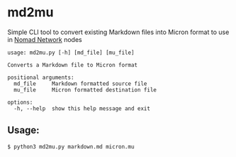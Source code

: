 # md2mu

Simple CLI tool to convert existing Markdown files into Micron format to use in [Nomad Network](https://github.com/markqvist/NomadNet) nodes

```
usage: md2mu.py [-h] [md_file] [mu_file]

Converts a Markdown file to Micron format

positional arguments:
  md_file     Markdown formatted source file
  mu_file     Micron formatted destination file

options:
  -h, --help  show this help message and exit
```

## Usage:

```
$ python3 md2mu.py markdown.md micron.mu
```
